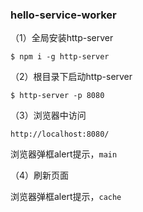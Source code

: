 ### hello-service-worker

（1）全局安装http-server
```
$ npm i -g http-server
```

（2）根目录下启动http-server
```
$ http-server -p 8080
```

（3）浏览器中访问
```
http://localhost:8080/
```

浏览器弹框alert提示，`main`

（4）刷新页面

浏览器弹框alert提示，`cache`